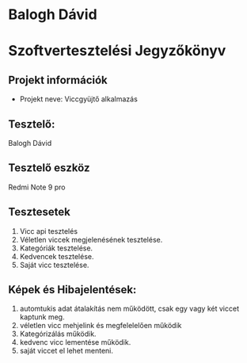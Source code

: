 # Balogh Dávid

# Szoftvertesztelési Jegyzőkönyv

## Projekt információk

- Projekt neve: Viccgyüjtő alkalmazás

## Tesztelő:

Balogh Dávid

## Tesztelő eszköz

Redmi Note 9 pro

## Tesztesetek
1. Vicc api tesztelés
2. Véletlen viccek megjelenésének tesztelése.
3. Kategóriák tesztelése.
4. Kedvencek tesztelése.
5. Saját vicc tesztelése.

## Képek és Hibajelentések:

1. automtukis adat átalakítás nem működött, csak egy vagy két viccet kaptunk meg.
2. véletlen vicc mehjelink és megfelelelően működik
3. Kategórizálás működik.
4. kedvenc vicc lementése működik.
5. saját viccet el lehet menteni.



